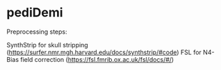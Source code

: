 # pediDemi
Preprocessing steps:

SynthStrip for skull stripping (https://surfer.nmr.mgh.harvard.edu/docs/synthstrip/#code)
FSL for N4-Bias field correction (https://fsl.fmrib.ox.ac.uk/fsl/docs/#/)
